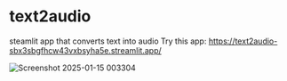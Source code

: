 # text2audio
steamlit app that converts text into audio
Try this app: https://text2audio-sbx3sbgfhcw43vxbsyha5e.streamlit.app/

![Screenshot 2025-01-15 003304](https://github.com/user-attachments/assets/31fa760d-d1da-4c90-b33c-45afe291a004)
